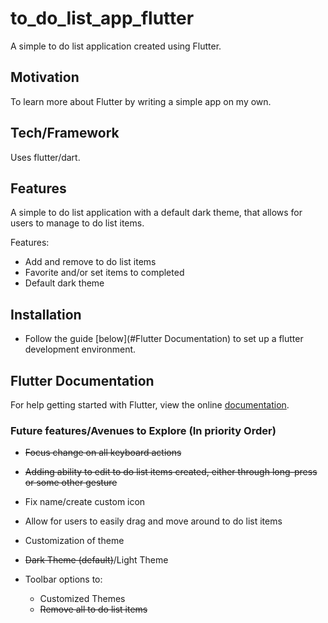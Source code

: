 # to_do_list_app_flutter

A simple to do list application created using Flutter.

## Motivation

To learn more about Flutter by writing a simple app on my own.

## Tech/Framework

Uses flutter/dart.

## Features

A simple to do list application with a default dark theme, that allows for users to manage to do list items.

Features:

- Add and remove to do list items
- Favorite and/or set items to completed
- Default dark theme

## Installation

- Follow the guide [below](#Flutter Documentation) to set up a flutter development environment.

## Flutter Documentation

For help getting started with Flutter, view the online
[documentation](https://flutter.io/).

### Future features/Avenues to Explore (In priority Order)

- ~~Focus change on all keyboard actions~~

- ~~Adding ability to edit to do list items created, either through long-press or some other gesture~~

- Fix name/create custom icon

- Allow for users to easily drag and move around to do list items

- Customization of theme

- ~~Dark Theme (default)~~/Light Theme

- Toolbar options to:

  - Customized Themes
  - ~~Remove all to do list items~~
